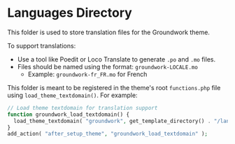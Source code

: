 # Languages Directory

This folder is used to store translation files for the Groundwork theme.

To support translations:

-   Use a tool like Poedit or Loco Translate to generate `.po` and `.mo` files.
-   Files should be named using the format: `groundwork-LOCALE.mo`
    -   Example: `groundwork-fr_FR.mo` for French

This folder is meant to be registered in the theme's root `functions.php` file using `load_theme_textdomain()`. For example:

```php
// Load theme textdomain for translation support
function groundwork_load_textdomain() {
  load_theme_textdomain( "groundwork", get_template_directory() . "/languages" );
}
add_action( "after_setup_theme", "groundwork_load_textdomain" );
```
